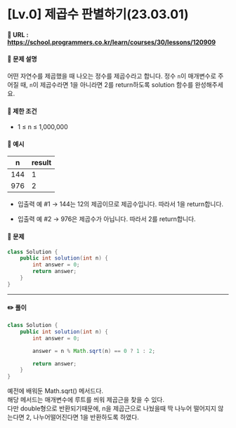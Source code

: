 # [Lv.0] 제곱수 판별하기(23.03.01)

#### 📌 URL : https://school.programmers.co.kr/learn/courses/30/lessons/120909

#### 📌 문제 설명

어떤 자연수를 제곱했을 때 나오는 정수를 제곱수라고 합니다. 정수 `n`이 매개변수로 주어질 때, `n`이 제곱수라면 1을 아니라면 2를 return하도록 solution 함수를 완성해주세요.

#### 📌 제한 조건

- 1 ≤ n ≤ 1,000,000

#### 📌 예시

| n   | result |
| --- | ------ |
| 144 | 1      |
| 976 | 2      |

- 입출력 예 #1
  → 144는 12의 제곱이므로 제곱수입니다. 따라서 1을 return합니다.

- 입출력 예 #2
  → 976은 제곱수가 아닙니다. 따라서 2를 return합니다.

#### 📌 문제

```java
class Solution {
    public int solution(int n) {
        int answer = 0;
        return answer;
    }
}
```

---

#### ✏️ 풀이

```java
class Solution {
    public int solution(int n) {
        int answer = 0;

        answer = n % Math.sqrt(n) == 0 ? 1 : 2;

        return answer;
    }
}
```

예전에 배워둔 Math.sqrt() 메서드다.  
해당 메서드는 매개변수에 루트를 씌워 제곱근을 찾을 수 있다.  
다만 double형으로 반환되기때문에, n을 제곱근으로 나눴을때 딱 나누어 떨어지지 않는다면 2, 나누어떨어진다면 1을 반환하도록 하였다.

